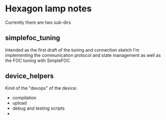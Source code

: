 # Hexagon lamp notes

Currently there are two sub-dirs

## simplefoc_tuning
Intended as the first draft of the tuning and connection sketch
I'm implementing the communication protocol and state management as well as the FOC tuning with SimpleFOC

## device_helpers
Kind of the "devops" of the device:
- compilation
- upload
- debug and testing scripts
- 
